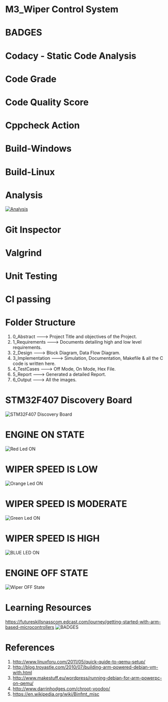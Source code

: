 # M3_Wiper Control System
# BADGES
# Codacy - Static Code Analysis

# Code Grade

# Code Quality Score

# Cppcheck Action

# Build-Windows

# Build-Linux

# Analysis
[![Analysis](https://github.com/SanjanaGireesh/M3_WiperControlSystem/actions/workflows/Analysis.yml/badge.svg)](https://github.com/SanjanaGireesh/M3_WiperControlSystem/actions/workflows/Analysis.yml)
# Git Inspector

# Valgrind

# Unit Testing

# CI passing

# Folder Structure
1) 0_Abstract ---> Project Title and objectives of the Project.
2) 1_Requirements ---> Documents detailing high and low level requirements.
3) 2_Design ---> Block Diagram, Data Flow Diagram.
4) 3_Implementation ---> Simulation, Documentation, Makefile & all the C code is written here.
5) 4_TestCases ---> Off Mode, On Mode, Hex File.
6) 5_Report ---> Generated a detailed Report.
7) 6_Output ---> All the images.
 
 # STM32F407 Discovery Board
 ![STM32F407 Discovery Board](https://user-images.githubusercontent.com/101441389/168227631-5f830f6f-ae52-4823-8841-c349651dfba4.PNG)
 # ENGINE ON STATE
![Red Led ON](https://user-images.githubusercontent.com/101441389/168270659-510526cf-8bf6-4916-afe9-c947d4dfa916.png)

# WIPER SPEED IS LOW
![Orange Led ON](https://user-images.githubusercontent.com/101441389/168272110-ba6bdba7-3601-4577-b324-2eb865077862.png)

# WIPER SPEED IS MODERATE
![Green Led ON](https://user-images.githubusercontent.com/101441389/168272380-5c7a8fdb-6ac8-4f0e-b39d-12fd36c119da.png)

# WIPER SPEED IS HIGH
![BLUE LED ON](https://user-images.githubusercontent.com/101441389/168272740-47d01034-eca2-412c-bf74-62f5edad61d9.PNG)

# ENGINE OFF STATE
![Wiper OFF State](https://user-images.githubusercontent.com/101441389/168271807-83ca6e24-7ec2-4a6d-917b-81b59797b88d.PNG)


# Learning Resources
https://futureskillsnasscom.edcast.com/journey/getting-started-with-arm-based-microcontrollers
![BADGES](https://user-images.githubusercontent.com/101441389/168225832-40943e46-4f21-4073-9f60-ccdd557928e9.PNG)

# References
1) http://www.linuxforu.com/2011/05/quick-quide-to-qemu-setup/ 
2) http://blog.troyastle.com/2010/07/building-arm-powered-debian-vm-with.html 
3)  http://www.makestuff.eu/wordpress/running-debian-for-arm-powerpc-on-qemu/ 
4) http://www.darrinhodges.com/chroot-voodoo/ 
5) https://en.wikipedia.org/wiki/Binfmt_misc
